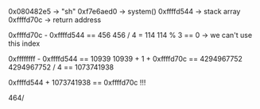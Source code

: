 0x080482e5 -> "sh" 
0xf7e6aed0 -> system()
0xffffd544 -> stack array
0xffffd70c -> return address

<!-- 4159090384 = 0xf7e6aed0 write into return address -->
<!-- 134513381 == 0x080482e5 write into return address + 8 -->


0xffffd70c - 0xffffd544 == 456
456 / 4 = 114
114 % 3 == 0 -> we can't use this index

0xffffffff - 0xffffd544 == 10939
10939 + 1 + 0xffffd70c == 4294967752
4294967752 / 4  == 1073741938

0xffffd544 + 1073741938 == 0xffffd70c !!!

464/ 